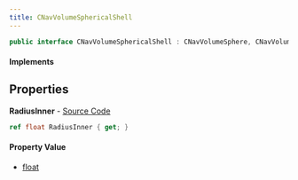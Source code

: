 ```yaml
---
title: CNavVolumeSphericalShell
---
```


```csharp
public interface CNavVolumeSphericalShell : CNavVolumeSphere, CNavVolume, ISchemaClass<CNavVolume>, ISchemaClass<CNavVolumeSphere>, ISchemaClass<CNavVolumeSphericalShell>, ISchemaField, ISchemaClass, INativeHandle
```

#### Implements

## Properties

**RadiusInner** - [Source Code](https://github.com/swiftly-solution/swiftlys2/blob/main/managed/src/SwiftlyS2.Generated/Schemas/Interfaces/CNavVolumeSphericalShell.cs#L16)

```csharp
ref float RadiusInner { get; }
```

#### Property Value

- [float](https://learn.microsoft.com/dotnet/api/system.single)


